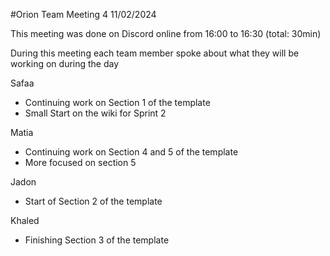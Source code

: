 #Orion Team Meeting 4 11/02/2024

This meeting was done on Discord online from 16:00 to 16:30 (total: 30min)

During this meeting each team member spoke about what they will be working on during the day

Safaa
- Continuing work on Section 1 of the template 
- Small Start on the wiki for Sprint 2

Matia
- Continuing work on Section 4 and 5 of the template 
- More focused on section 5

Jadon
- Start of Section 2 of the template

Khaled 
- Finishing Section 3 of the template 
  
  
